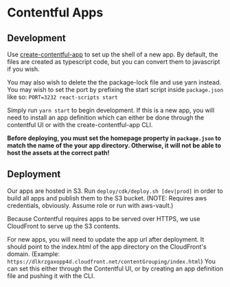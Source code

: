 # Contentful Apps

## Development
Use [create-contentful-app](https://github.com/contentful/create-contentful-app) to set up the shell of a new app. By default, the files are created as typescript code, but you can convert them to javascript if you wish.

You may also wish to delete the the package-lock file and use yarn instead. You may wish to set the port by prefixing the start script inside `package.json` like so: `PORT=3232 react-scripts start`

Simply run `yarn start` to begin development. If this is a new app, you will need to install an app definition which can either be done through the contentful UI or with the create-contentful-app CLI.

**Before deploying, you must set the homepage property in `package.json` to match the name of the your app directory. Otherwise, it will not be able to host the assets at the correct path!**

## Deployment

Our apps are hosted in S3. Run `deploy/cdk/deploy.sh [dev|prod]` in order to build all apps and publish them to the S3 bucket. (NOTE: Requires aws credentials, obviously. Assume role or run with aws-vault.)

Because Contentful requires apps to be served over HTTPS, we use CloudFront to serve up the S3 contents.

For new apps, you will need to update the app url after deployment. It should point to the index.html of the app directory on the CloudFront's domain. (Example: `https://dlkrzgaxopp4d.cloudfront.net/contentGrouping/index.html`) You can set this either through the Contentful UI, or by creating an app definition file and pushing it with the CLI.